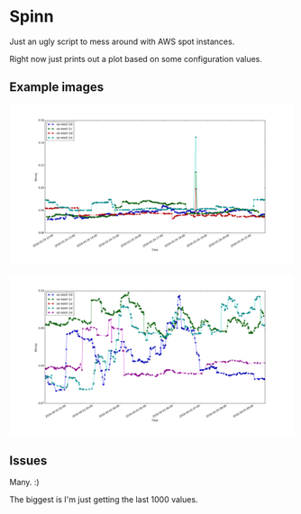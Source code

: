 # Spinn

Just an ugly script to mess around with AWS spot instances.

Right now just prints out a plot based on some configuration values.

## Example images

![Example plot image](example_images/1.png)

![Example plot image2](example_images/2.png)

## Issues

Many. :)

The biggest is I'm just getting the last 1000 values.

